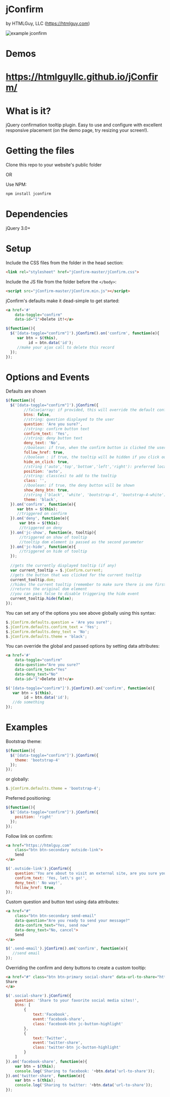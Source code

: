 jConfirm
======
by HTMLGuy, LLC (https://htmlguy.com)

![example jconfirm](https://htmlguyllc.github.io/jConfirm/example.png)

Demos
=======
https://htmlguyllc.github.io/jConfirm/
===

What is it?
=======
jQuery confirmation tooltip plugin. Easy to use and configure with excellent responsive placement (on the demo page, try resizing your screen!).

Getting the files
=======
Clone this repo to your website's public folder

OR

Use NPM:
```html
npm install jconfirm
```

Dependencies
=======
jQuery 3.0+

Setup
======
Include the CSS files from the folder in the head section:
```html
<link rel="stylesheet" href="jConfirm-master/jConfirm.css">
```

Include the JS file from the folder before the `</body>`:
```html
<script src="jConfirm-master/jConfirm.min.js"></script>
```

jConfirm's defaults make it dead-simple to get started:
```html
<a href='#' 
    data-toggle="confirm"
    data-id="1">Delete it!</a>
```
```javascript
$(function(){
  $('[data-toggle="confirm"]').jConfirm().on('confirm', function(e){
     var btn = $(this),
          id = btn.data('id');
     //make your ajax call to delete this record
  });
});
```

Options and Events
======

Defaults are shown
```javascript
$(function(){
  $('[data-toggle="confirm"]').jConfirm({
        //false|array: if provided, this will override the default confirm/deny buttons (see below for an example)
        btns: false,
        //string: question displayed to the user
        question: 'Are you sure?',
        //string: confirm button text
        confirm_text: 'Yes',
        //string: deny button text
        deny_text: 'No',
        //boolean: if true, when the confirm button is clicked the user will be redirected to the button's href location
        follow_href: true,
        //boolean : if true, the tooltip will be hidden if you click outside of it
        hide_on_click: true,
        //string ('auto','top','bottom','left','right'): preferred location of the tooltip (defaults to auto if no space)
        position: 'auto',
        //string: class(es) to add to the tooltip
        class: '',
        //boolean: if true, the deny button will be shown
        show_deny_btn: true,
        //string ('black', 'white', 'bootstrap-4', 'bootstrap-4-white')
        theme: 'black',
  }).on('confirm', function(e){
     var btn = $(this);
     //triggered on confirm
  }).on('deny', function(e){
      var btn = $(this);
      //triggered on deny
  }).on('jc-show', function(e, tooltip){
      //triggered on show of tooltip
      //tooltip dom element is passed as the second parameter
  }).on('jc-hide', function(e){
      //triggered on hide of tooltip
  });
  
  //gets the currently displayed tooltip (if any)
  var current_tooltip = $.jConfirm.current;
  //gets the button that was clicked for the current tooltip
  current_tooltip.dom;
  //hides the current tooltip (remember to make sure there is one first)
  //returns the original dom element
  //you can pass false to disable triggering the hide event
  current_tooltip.hide(false);
});
```

You can set any of the options you see above globally using this syntax:
```javascript
$.jConfirm.defaults.question = 'Are you sure?';
$.jConfirm.defaults.confirm_text = 'Yes';
$.jConfirm.defaults.deny_text = 'No';
$.jConfirm.defaults.theme = 'black';
```

You can override the global and passed options by setting data attributes:
```html
<a href='#' 
    data-toggle="confirm"
    data-question="Are you sure?"
    data-confirm_text="Yes"
    data-deny_text="No"
    data-id="1">Delete it!</a>
```
```javascript
$('[data-toggle="confirm"]').jConfirm().on('confirm', function(e){
   var btn = $(this),
        id = btn.data('id');
   //do something
});
```

Examples
======

Bootstrap theme:
```javascript
$(function(){
  $('[data-toggle="confirm"]').jConfirm({
    theme: 'bootstrap-4'
  });
});
```
or globally:
```javascript
$.jConfirm.defaults.theme = 'bootstrap-4';
```

Preferred positioning:
```javascript
$(function(){
  $('[data-toggle="confirm"]').jConfirm({
    position: 'right'
  });
});
```

Follow link on confirm:
```html
<a href="https://htmlguy.com" 
    class="btn btn-secondary outside-link">
    Send
</a>
```
```javascript
$('.outside-link').jConfirm({
    question:'You are about to visit an external site, are you sure you want to leave?',
    confirm_text: 'Yes, let\'s go!',
    deny_text:' No way!',
    follow_href: true,
});
```

Custom question and button text using data attributes:
```html
<a href="#" 
    class="btn btn-secondary send-email" 
    data-question="Are you ready to send your message?" 
    data-confirm_text="Yes, send now" 
    data-deny_text="No, cancel">
    Send
</a>
```
```javascript
$('.send-email').jConfirm().on('confirm', function(e){
   //send email
});
```

Overriding the confirm and deny buttons to create a custom tooltip:
```html
<a href="#" class="btn btn-primary social-share" data-url-to-share="https://htmlguy.com">
Share
</a>
```
```javascript
$('.social-share').jConfirm({
    question: 'Share to your favorite social media sites!',
    btns: [
        {
            text:'Facebook',
            event:'facebook-share',
            class:'facebook-btn jc-button-highlight'
        },
        {
            text:'Twitter',
            event:'twitter-share',
            class:'twitter-btn jc-button-highlight'
        }
    ]
}).on('facebook-share', function(e){
    var btn = $(this);
    console.log('Sharing to facebook: '+btn.data('url-to-share'));
}).on('twitter-share', function(e){
    var btn = $(this);
    console.log('Sharing to twitter: '+btn.data('url-to-share'));
});
```
